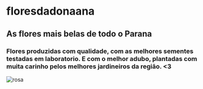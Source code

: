 # floresdadonaana
## As flores mais belas de todo o Parana
### Flores produzidas com qualidade, com as melhores sementes testadas em laboratorio. E com o melhor adubo, plantadas com muita carinho pelos melhores jardineiros da região. <3

<img src= alt capa-flores.jpg=flor title=rosa />
